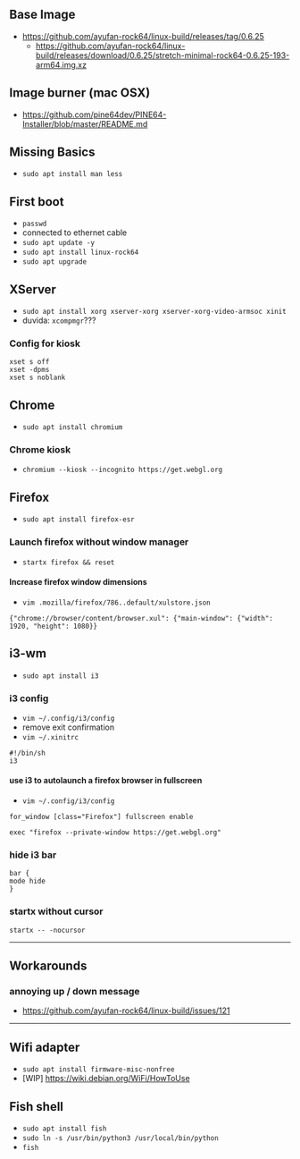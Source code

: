 
## Base Image

- https://github.com/ayufan-rock64/linux-build/releases/tag/0.6.25
  - https://github.com/ayufan-rock64/linux-build/releases/download/0.6.25/stretch-minimal-rock64-0.6.25-193-arm64.img.xz

## Image burner (mac OSX)
- https://github.com/pine64dev/PINE64-Installer/blob/master/README.md

## Missing Basics
- ``sudo apt install man less``

## First boot
 - ``passwd``
 - connected to ethernet cable
 - ``sudo apt update -y``
 - ``sudo apt install linux-rock64``
 - ``sudo apt upgrade``

## XServer
 - ``sudo apt install xorg xserver-xorg xserver-xorg-video-armsoc xinit``
 - duvida: ``xcompmgr``???
 
### Config for kiosk
```
xset s off
xset -dpms
xset s noblank
```
 
## Chrome
 - ``sudo apt install chromium``
 
### Chrome kiosk
- ``chromium --kiosk --incognito https://get.webgl.org``

## Firefox
  - ``sudo apt install firefox-esr``

### Launch firefox without window manager
  - ``startx firefox && reset``
 
#### Increase firefox window dimensions
- ``vim .mozilla/firefox/786..default/xulstore.json``
```
{"chrome://browser/content/browser.xul": {"main-window": {"width": 1920, "height": 1080}}
```

## i3-wm
  - ``sudo apt install i3``

### i3 config
  - ``vim ~/.config/i3/config``
  - remove exit confirmation
  - ``vim ~/.xinitrc``
```
#!/bin/sh
i3
```

#### use i3 to autolaunch a firefox browser in fullscreen 
- ``vim ~/.config/i3/config``
```
for_window [class="Firefox"] fullscreen enable

exec "firefox --private-window https://get.webgl.org"
```

### hide i3 bar
```
bar {
mode hide
}
```

### startx without cursor

``startx -- -nocursor``


-----
## Workarounds

### annoying up / down message

- https://github.com/ayufan-rock64/linux-build/issues/121

-----

## Wifi adapter
- ``sudo apt install firmware-misc-nonfree``
- [WIP] https://wiki.debian.org/WiFi/HowToUse
 
## Fish shell
 - ``sudo apt install fish``
 - ``sudo ln -s /usr/bin/python3 /usr/local/bin/python``
 - ``fish``
 
 
